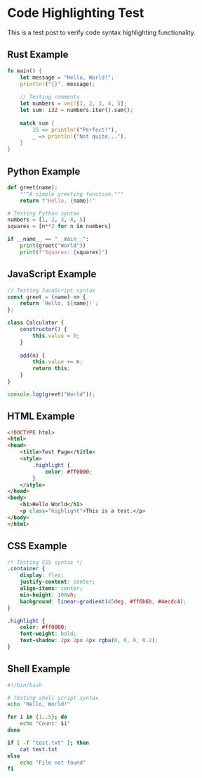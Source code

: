 # Code Highlighting Test

This is a test post to verify code syntax highlighting functionality.

## Rust Example

```rust
fn main() {
    let message = "Hello, World!";
    println!("{}", message);
    
    // Testing comments
    let numbers = vec![1, 2, 3, 4, 5];
    let sum: i32 = numbers.iter().sum();
    
    match sum {
        15 => println!("Perfect!"),
        _ => println!("Not quite..."),
    }
}
```

## Python Example

```python
def greet(name):
    """A simple greeting function."""
    return f"Hello, {name}!"

# Testing Python syntax
numbers = [1, 2, 3, 4, 5]
squares = [n**2 for n in numbers]

if __name__ == "__main__":
    print(greet("World"))
    print(f"Squares: {squares}")
```

## JavaScript Example

```javascript
// Testing JavaScript syntax
const greet = (name) => {
    return `Hello, ${name}!`;
};

class Calculator {
    constructor() {
        this.value = 0;
    }
    
    add(n) {
        this.value += n;
        return this;
    }
}

console.log(greet("World"));
```

## HTML Example

```html
<!DOCTYPE html>
<html>
<head>
    <title>Test Page</title>
    <style>
        .highlight {
            color: #ff0000;
        }
    </style>
</head>
<body>
    <h1>Hello World</h1>
    <p class="highlight">This is a test.</p>
</body>
</html>
```

## CSS Example

```css
/* Testing CSS syntax */
.container {
    display: flex;
    justify-content: center;
    align-items: center;
    min-height: 100vh;
    background: linear-gradient(45deg, #ff6b6b, #4ecdc4);
}

.highlight {
    color: #ff0000;
    font-weight: bold;
    text-shadow: 2px 2px 4px rgba(0, 0, 0, 0.2);
}
```

## Shell Example

```bash
#!/bin/bash

# Testing shell script syntax
echo "Hello, World!"

for i in {1..5}; do
    echo "Count: $i"
done

if [ -f "test.txt" ]; then
    cat test.txt
else
    echo "File not found"
fi
``` 